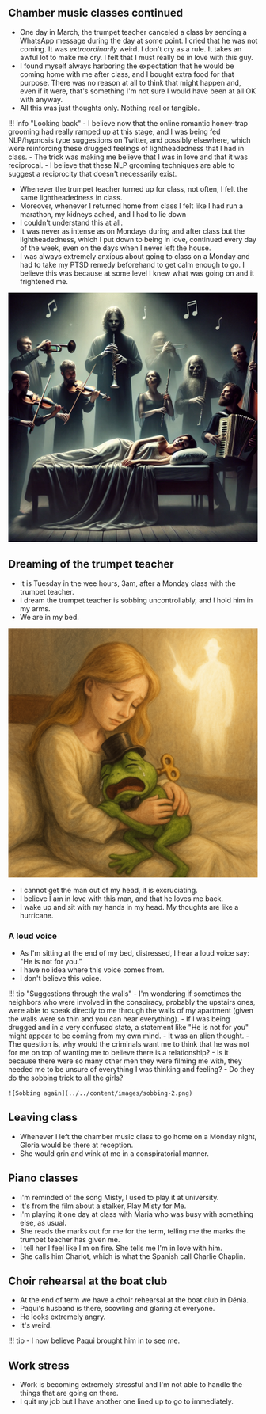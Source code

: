 ## Chamber music classes continued

- One day in March, the trumpet teacher canceled a class by sending a WhatsApp message during the day at some point. I cried that he was not coming. It was *extraordinarily* weird. I don't cry as a rule. It takes an awful lot to make me cry. I felt that I must really be in love with this guy.
- I found myself always harboring the expectation that he would be coming home with me after class, and I bought extra food for that purpose. There was no reason at all to think that might happen and, even if it were, that's something I'm not sure I would have been at all OK with anyway.
- All this was just thoughts only. Nothing real or tangible.

!!! info "Looking back"
    - I believe now that the online romantic honey-trap grooming had really ramped up at this stage, and I was being fed NLP/hypnosis type suggestions on Twitter, and possibly elsewhere, which were reinforcing these drugged feelings of lightheadedness that I had in class.
    - The trick was making me believe that I was in love and that it was reciprocal.
    - I believe that these NLP grooming techniques are able to suggest a reciprocity that doesn't necessarily exist.

- Whenever the trumpet teacher turned up for class, not often, I felt the same lightheadedness in class.
- Moreover, whenever I returned home from class I felt like I had run a marathon, my kidneys ached, and I had to lie down
- I couldn't understand this at all.
- It was never as intense as on Mondays during and after class but the lightheadedness, which I put down to being in love, continued every day of the week, even on the days when I never left the house.
- I was always extremely anxious about going to class on a Monday and had to take my PTSD remedy beforehand to get calm enough to go. I believe this was because at some level I knew what was going on and it frightened me.

![Sedating me and coming into my room](../../content/images/sedating/sedating-3.png)

## Dreaming of the trumpet teacher

- It is Tuesday in the wee hours, 3am, after a Monday class with the trumpet teacher.
- I dream the trumpet teacher is sobbing uncontrollably, and I hold him in my arms.
- We are in my bed.

![The trumpet teacher sobbing in my arms](../../content/images/sobbing-1.png)

- I cannot get the man out of my head, it is excruciating.
- I believe I am in love with this man, and that he loves me back.
- I wake up and sit with my hands in my head. My thoughts are like a hurricane.

### A loud voice

- As I'm sitting at the end of my bed, distressed, I hear a loud voice say: "He is not for you."
- I have no idea where this voice comes from.
- I don't believe this voice.

!!! tip "Suggestions through the walls"
    - I'm wondering if sometimes the neighbors who were involved in the conspiracy, probably the upstairs ones, were able to speak directly to me through the walls of my apartment (given the walls were so thin and you can hear everything).
    - If I was being drugged and in a very confused state, a statement like "He is not for you" might appear to be coming from my own mind.
    - It was an alien thought.
    - The question is, why would the criminals want me to think that he was not for me on top of wanting me to believe there is a relationship?
    - Is it because there were so many other men they were filming me with, they needed me to be unsure of everything I was thinking and feeling?
    - Do they do the sobbing trick to all the girls?

    ![Sobbing again](../../content/images/sobbing-2.png)

## Leaving class

- Whenever I left the chamber music class to go home on a Monday night, Gloria would be there at reception.
- She would grin and wink at me in a conspiratorial manner.

## Piano classes

- I'm reminded of the song Misty, I used to play it at university.
- It's from the film about a stalker, Play Misty for Me.
- I'm playing it one day at class with Maria who was busy with something else, as usual.
- She reads the marks out for me for the term, telling me the marks the trumpet teacher has given me.
- I tell her I feel like I'm on fire. She tells me I'm in love with him.
- She calls him Charlot, which is what the Spanish call Charlie Chaplin.

## Choir rehearsal at the boat club

- At the end of term we have a choir rehearsal at the boat club in Dénia.
- Paqui's husband is there, scowling and glaring at everyone.
- He looks extremely angry.
- It's weird.

!!! tip
    - I now believe Paqui brought him in to see me.

## Work stress

- Work is becoming extremely stressful and I'm not able to handle the things that are going on there.
- I quit my job but I have another one lined up to go to immediately.
